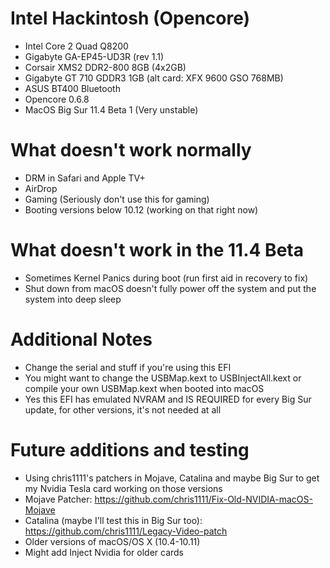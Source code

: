 # Intel Hackintosh (Opencore)
- Intel Core 2 Quad Q8200
- Gigabyte GA-EP45-UD3R (rev 1.1)
- Corsair XMS2 DDR2-800 8GB (4x2GB)
- Gigabyte GT 710 GDDR3 1GB (alt card: XFX 9600 GSO 768MB)
- ASUS BT400 Bluetooth
- Opencore 0.6.8
- MacOS Big Sur 11.4 Beta 1 (Very unstable)

# What doesn't work normally
- DRM in Safari and Apple TV+
- AirDrop
- Gaming (Seriously don't use this for gaming)
- Booting versions below 10.12 (working on that right now)

# What doesn't work in the 11.4 Beta
- Sometimes Kernel Panics during boot (run first aid in recovery to fix)
- Shut down from macOS doesn't fully power off the system and put the system into deep sleep

# Additional Notes
- Change the serial and stuff if you're using this EFI
- You might want to change the USBMap.kext to USBInjectAll.kext or compile your own USBMap.kext when booted into macOS
- Yes this EFI has emulated NVRAM and IS REQUIRED for every Big Sur update, for other versions, it's not needed at all

# Future additions and testing
- Using chris1111's patchers in Mojave, Catalina and maybe Big Sur to get my Nvidia Tesla card working on those versions
- Mojave Patcher: https://github.com/chris1111/Fix-Old-NVIDIA-macOS-Mojave
- Catalina (maybe I'll test this in Big Sur too): https://github.com/chris1111/Legacy-Video-patch
- Older versions of macOS/OS X (10.4-10.11)
- Might add Inject Nvidia for older cards
